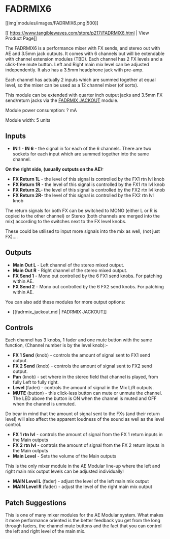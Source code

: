 # FADRMIX6
[[img|modules/images/FADRMIX6.png|500]]

[[ https://www.tangiblewaves.com/store/p217/FADRMIX6.html | View Product Page]]

The FADRMIX6 is a performance mixer with FX sends, and stereo out with AE and 3.5mm jack outputs. It comes with 6 channels but will be extendable with channel extension modules (TBD). Each channel has 2 FX levels and a click-free mute button. Left and Right main mix level can be adjusted independently. It also has a 3.5mm headphone jack with pre-amp.

Each channel has actually 2 inputs which are summed together at equal level, so the mixer can be used as a 12 channel mixer (of sorts).

This module can be extended with quarter inch output jacks and 3.5mm FX send/return jacks via the [FADRMIX JACKOUT](modules/fadrmix_jackout.md) module.

Module power consumption: ? mA

Module width: 5 units

## Inputs

* **IN 1** - **IN 6** - the signal in for each of the 6 channels. There are two sockets for each input which are summed together into the same channel.

**On the right side, (usually outputs on the AE):**

* **FX Return 1L** - the level of this signal is controlled by the FX1 rtn lvl knob
* **FX Return 1R** - the level of this signal is controlled by the FX1 rtn lvl knob
* **FX Return 2L**- the level of this signal is controlled by the FX2 rtn lvl knob
* **FX Return 2R**- the level of this signal is controlled by the FX2 rtn lvl knob

The return signals for both FX can be switched to MONO (either L or R is copied to the other channel) or Stereo (both channels are merged into the mix) according to the switches next to the FX level knobs.

These could be utilised to input more signals into the mix as well, (not just FX)....

## Outputs

* **Main Out L** - Left channel of the stereo mixed output.
* **Main Out R** - Right channel of the stereo mixed output.
* **FX Send 1** - Mono out controlled by the 6 FX1 send knobs. For patching within AE.
* **FX Send 2** - Mono out controlled by the 6 FX2 send knobs. For patching within AE.

You can also add these modules for more output options:

* [[fadrmix_jackout.md | FADRMIX JACKOUT]] 

## Controls

Each channel has 3 knobs, 1 fader and one mute button with the same function, (Channel number is by the level knob):-

* **FX 1 Send** (knob) - controls the amount of signal sent to FX1 send output.
* **FX 2 Send** (knob) - controls the amount of signal sent to FX2 send output.
* **Pan** (knob) - set where in the stereo field that channel is played, from fully Left to fully right.
* **Level** (fader) - controls the amount of signal in the Mix L/R outputs.
* **MUTE** (button) - this click-less button can mute or unmute the channel. The LED above the button is ON when the channel is muted and OFF when the channel is unmuted.

Do bear in mind that the amount of signal sent to the FXs (and their return level) will also affect the apparent loudness of the sound as well as the level control.

* **FX 1 rtn lvl** - controls the amount of signal from the FX 1 return inputs in the Main outputs
* **FX 2 rtn lvl** - controls the amount of signal from the FX 2 return inputs in the Main outputs
* **Main Level** - Sets the volume of the Main outputs

This is the only mixer module in the AE Modular line-up where the left and right main mix output levels can be adjusted individually!

* **MAIN Level L** (fader) - adjust the level of the left main mix output
* **MAIN Level R** (fader) - adjust the level of the right main mix output

## Patch Suggestions

This is one of many mixer modules for the AE Modular system. What makes it more performance oriented is the better feedback you get from the long through faders, the channel mute buttons and the fact that you can control the left and right level of the main mix.
